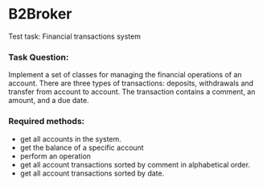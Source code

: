 # B2Broker
Test task: Financial transactions system

### Task Question:
Implement a set of classes for managing the financial operations of an account.
There are three types of transactions: deposits, withdrawals and transfer from account to account.
The transaction contains a comment, an amount, and a due date.

### Required methods:
- get all accounts in the system.
- get the balance of a specific account
- perform an operation
- get all account transactions sorted by comment in alphabetical order.
- get all account transactions sorted by date.


